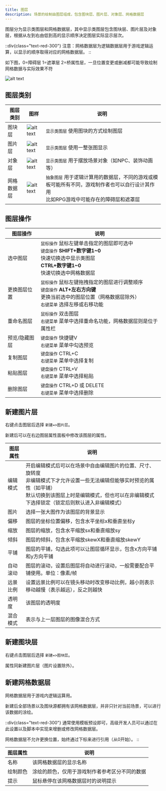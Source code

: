 ```yaml
---
title: 图层
description: 场景的绘制由图层组成，包含图块层、图片层、对象层、网格数据层
---
```


图层分为显示类图层和网格数据层，其中显示类图层包含图块层、图片层及对象层，根据从左到右由低到高的显示顺序决定图层实际显示层次。

::div{class="text-red-300"}
注意：网格数据层为逻辑数据层用于游戏逻辑运算，以显示的顺序取得对应的网格数据层。
::

如下图，0=障碍层 1=遮罩层 2=桥属性层，一旦位置变更或删减都可能导致绘制网格数据与实际效果不符

![alt text](https://cdn.gcw.wiki.wiki/gcw/image/zh_hans/getting-started/7.scene/3.layer/image.png)

## 图层类别

| 图层类别   | 图样                                                                                                 | 说明                                                                                                                                     |
| ---------- | ---------------------------------------------------------------------------------------------------- | ---------------------------------------------------------------------------------------------------------------------------------------- |
| 图块层     | ![alt text](https://cdn.gcw.wiki.wiki/gcw/image/zh_hans/getting-started/7.scene/3.layer/image-1.png) | `显示类图层` 使用图块的方式绘制图层                                                                                                      |
| 图片层     | ![alt text](https://cdn.gcw.wiki.wiki/gcw/image/zh_hans/getting-started/7.scene/3.layer/image-2.png) | `显示类图层` 使用一整张图显示                                                                                                            |
| 对象层     | ![alt text](https://cdn.gcw.wiki.wiki/gcw/image/zh_hans/getting-started/7.scene/3.layer/image-3.png) | `显示类图层` 用于摆放场景对象（如NPC、装饰动画等）                                                                                       |
| 网格数据层 | ![alt text](https://cdn.gcw.wiki.wiki/gcw/image/zh_hans/getting-started/7.scene/3.layer/image-4.png) | `抽象图层` 用于逻辑计算用的数据层，不同的游戏或模板可能所有不同，游戏制作者也可以自行设计其作用<br>比如RPG游戏中可能存在的障碍层和遮罩层 |

## 图层操作

| 图层操作      | 说明                                                                                                                                                        |
| ------------- | ----------------------------------------------------------------------------------------------------------------------------------------------------------- |
| 选中图层      | `鼠标操作` 鼠标左键单击指定的图层即可选中<br>`键盘操作` **SHIFT+数字键1~0**<br>快速切换选中显示类图层<br>**CTRL+数字键1~0**<br>快速切换选中网格数据层       |
| 更换图层位置  | `鼠标操作` 鼠标左键拖拽指定的图层进行调整顺序<br>`键盘操作` **ALT+左右方向键**<br>更换当前选中的图层位置（网格数据层除外）<br>`右键菜单` 选择左移或右移功能 |
| 重命名图层    | `鼠标操作` 双击图层<br>`右键菜单` 菜单中选择重命名功能，网格数据层则是位于属性栏                                                                            |
| 预览/隐藏图层 | ``键盘操作`` 快捷键V<br>`右键菜单` 菜单中勾选预览                                                                                                           |
| 复制图层      | `键盘操作` CTRL+C<br>`右键菜单` 菜单中选择复制                                                                                                              |
| 粘贴图层      | `键盘操作` CTRL+V<br>`右键菜单` 菜单中选择粘贴                                                                                                              |
| 删除图层      | `键盘操作` CTRL+D 或 DELETE<br>`右键菜单` 菜单中选择删除                                                                                                    |

## 新建图片层

右键点击图层后选择 `新建=>图片层`。

新建后可以在右边图层属性面板中修改该图层的属性。

| 图层属性 | 说明                                                                                                                                                                                                                           |
| -------- | ------------------------------------------------------------------------------------------------------------------------------------------------------------------------------------------------------------------------------ |
| 编辑模式 | 开启编辑模式后可以在场景中自由编辑图片的位置、尺寸、旋转度<br>非编辑模式下才允许设置一些无法编辑但能够实时预览的属性（如平铺）<br>默认切换到该图层上时是编辑模式，但也可以在非编辑模式下选择锁定（锁定后则默认进入非编辑模式） |
| 图片     | 选择一张大图作为该图层的背景显示                                                                                                                                                                                               |
| 偏移     | 图层的坐标位置偏移，包含水平坐标x和垂直坐标y                                                                                                                                                                                   |
| 缩放     | 图层的缩放，包含水平缩放sx和垂直缩放sy                                                                                                                                                                                         |
| 倾斜     | 图层的倾斜，包含水平缩放skewX和垂直缩放skewY                                                                                                                                                                                   |
| 平铺     | 图层的平铺，勾选此项可以让图层循环显示，包含x方向平铺和y方向平铺                                                                                                                                                               |
| 自动滚动 | 图层的滚动，设置后图层将自动进行滚动，一般需要配合平铺使用。单位：像素/帧                                                                                                                                                      |
| 远景比例 | 设置远景比例可以在镜头移动时改变移动比例，越小则表示移动越慢（表示越远），反之则越快                                                                                                                                           |
| 透明度   | 该图层的透明度                                                                                                                                                                                                                 |
| 混合模式 | 表示与上一层图层的图像混合方式                                                                                                                                                                                                 |

## 新建图块层

右键点击图层后选择 `新建=>图块层`。

属性同新建图片层（图片设置除外）。

## 新建网格数据层

网格数据层用于游戏内逻辑运算用。

新建后全部场景以及图块源都拥有该网格数据层，并非只针对当前场景，可以进行该数据的涂绘。

::div{class="text-red-300"}
通常使用模板预设即可，高级开发人员可以通过在此设置以及脚本中实现来增删或修改网格数据层。

网格数据层不允许更换位置，始终通过下标来进行引用（从0开始）。
::

| 图层属性 | 说明                                           |
| -------- | ---------------------------------------------- |
| 名称     | 该网格数据层的显示名称                         |
| 绘制颜色 | 涂绘的颜色，仅用于游戏制作者参考区分不同的数据 |
| 提示     | 鼠标悬停在该网格数据层时的说明提示             |
